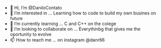- 👋 Hi, I’m @DaniloContato
- 👀 I’m interested in ... Learning how to code to build my own busines on future 
- 🌱 I’m currently learning ... C and C++ on the colege 
- 💞️ I’m looking to collaborate on ... Everythinbg that gives me the oportunity to evolve
- 📫 How to reach me ... on instagram @danr66 

<!---
DaniloContato/DaniloContato is a ✨ special ✨ repository because its `README.md` (this file) appears on your GitHub profile.
You can click the Preview link to take a look at your changes.
--->

